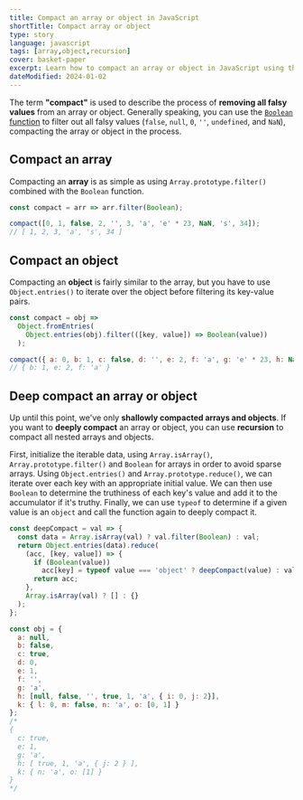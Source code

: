 ```yaml
---
title: Compact an array or object in JavaScript
shortTitle: Compact array or object
type: story
language: javascript
tags: [array,object,recursion]
cover: basket-paper
excerpt: Learn how to compact an array or object in JavaScript using the `Boolean` function and recursion.
dateModified: 2024-01-02
---
```


The term **"compact"** is used to describe the process of **removing all falsy values** from an array or object. Generally speaking, you can use the [`Boolean` function](/js/s/boolean-function) to filter out all falsy values (`false`, `null`, `0`, `''`, `undefined`, and `NaN`), compacting the array or object in the process.

## Compact an array

Compacting an **array** is as simple as using `Array.prototype.filter()` combined with the `Boolean` function.

```js
const compact = arr => arr.filter(Boolean);

compact([0, 1, false, 2, '', 3, 'a', 'e' * 23, NaN, 's', 34]);
// [ 1, 2, 3, 'a', 's', 34 ]
```

## Compact an object

Compacting an **object** is fairly similar to the array, but you have to use `Object.entries()` to iterate over the object before filtering its key-value pairs.

```js
const compact = obj =>
  Object.fromEntries(
    Object.entries(obj).filter(([key, value]) => Boolean(value))
  );

compact({ a: 0, b: 1, c: false, d: '', e: 2, f: 'a', g: 'e' * 23, h: NaN });
// { b: 1, e: 2, f: 'a' }
```

## Deep compact an array or object

Up until this point, we've only **shallowly compacted arrays and objects**. If you want to **deeply compact** an array or object, you can use **recursion** to compact all nested arrays and objects.

First, initialize the iterable data, using `Array.isArray()`, `Array.prototype.filter()` and `Boolean` for arrays in order to avoid sparse arrays. Using `Object.entries()` and `Array.prototype.reduce()`, we can iterate over each key with an appropriate initial value. We can then use `Boolean` to determine the truthiness of each key's value and add it to the accumulator if it's truthy. Finally, we can use `typeof` to determine if a given value is an `object` and call the function again to deeply compact it.

```js
const deepCompact = val => {
  const data = Array.isArray(val) ? val.filter(Boolean) : val;
  return Object.entries(data).reduce(
    (acc, [key, value]) => {
      if (Boolean(value))
        acc[key] = typeof value === 'object' ? deepCompact(value) : value;
      return acc;
    },
    Array.isArray(val) ? [] : {}
  );
};

const obj = {
  a: null,
  b: false,
  c: true,
  d: 0,
  e: 1,
  f: '',
  g: 'a',
  h: [null, false, '', true, 1, 'a', { i: 0, j: 2}],
  k: { l: 0, m: false, n: 'a', o: [0, 1] }
};
/*
{
  c: true,
  e: 1,
  g: 'a',
  h: [ true, 1, 'a', { j: 2 } ],
  k: { n: 'a', o: [1] }
}
*/
```
